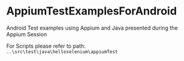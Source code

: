 # AppiumTestExamplesForAndroid
Android Test examples using Appium and Java presented during the Appium Session

For Scripts please refer to path: `..\src\test\java\helloselenium\appiumTest`
